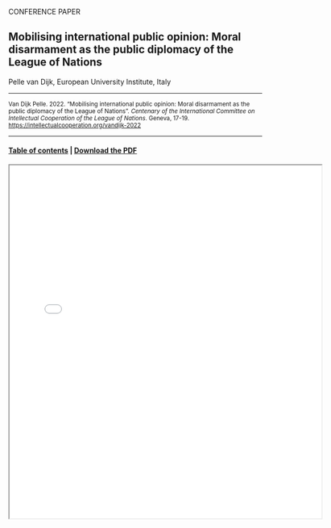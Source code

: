CONFERENCE PAPER

## Mobilising international public opinion: Moral disarmament as the public diplomacy of the League of Nations

Pelle van Dijk, European University Institute, Italy

<hr>

<small>Van Dijk Pelle. 2022. “Mobilising international public opinion: Moral disarmament as the public diplomacy of the League of Nations”. _Centenary of the International Committee on Intellectual Cooperation of the League of Nations_. Geneva, 17-19. https://intellectualcooperation.org/vandijk-2022</small>

<hr>

#### [Table of contents](/book-of-abstracts-2022) |  [Download the PDF](/files/vandijk-2022.pdf) 

<iframe src="files/vandijk-2022.pdf" width="620px" height="700px">

  
  
